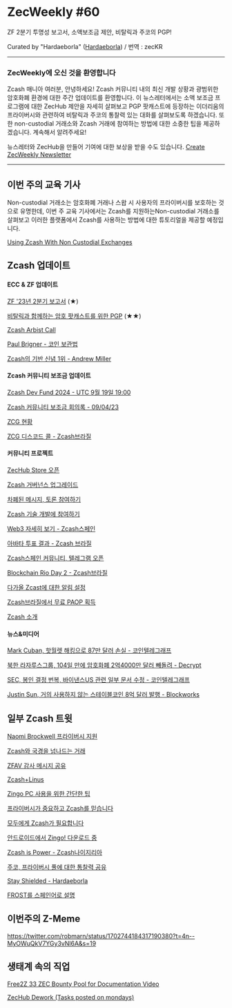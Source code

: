 # ZecWeekly #60

ZF 2분기 투명성 보고서, 소액보조금 제안, 비탈릭과 주코의 PGP!

Curated by "Hardaeborla" ([Hardaeborla](https://twitter.com/ayanlajaadebola)) / 번역 : zecKR

---

### ZecWeekly에 오신 것을 환영합니다

Zcash 매니아 여러분, 안녕하세요! Zcash 커뮤니티 내의 최신 개발 상황과 광범위한 암호화폐 환경에 대한 주간 업데이트를 환영합니다. 이 뉴스레터에서는 소액 보조금 프로그램에 대한 ZecHub 제안을 자세히 살펴보고 PGP 팟캐스트에 등장하는 이더리움의 프라이버시와 관련하여 비탈릭과 주코의 통찰력 있는 대화를 살펴보도록 하겠습니다. 또한 non-custodial 거래소와 Zcash 거래에 참여하는 방법에 대한 소중한 팁을 제공하겠습니다. 계속해서 알려주세요!

뉴스레터와 ZecHub을 만들어 기여에 대한 보상을 받을 수도 있습니다. 
[Create ZecWeekly Newsletter](https://wiki.zechub.xyz/ZecWeekly-newsletter) 

---

## 이번 주의 교육 기사 

Non-custodial 거래소는 암호화폐 거래나 스왑 시 사용자의 프라이버시를 보호하는 것으로 유명한데, 이번 주 교육 기사에서는 Zcash를 지원하는Non-custodial 거래소를 살펴보고 이러한 플랫폼에서 Zcash를 사용하는 방법에 대한 튜토리얼을 제공할 예정입니다. 

[Using Zcash With Non Custodial Exchanges](https://youtu.be/eHy-koh8Fds?si=FuE2H3xtIWnqymUR)



## Zcash 업데이트


#### ECC & ZF 업데이트

[ZF '23년 2분기 보고서](https://twitter.com/ZcashFoundation/status/1702431240379613474?t=Aojn_ChRNDK3o0WLmBCpNQ&s=19) (★)

[비탈릭과 함께하는 암호 팟캐스트를 위한 PGP](https://twitter.com/ElectricCoinCo/status/1702811321228476471?t=ZEwPUcdzQ0odcYX45R7JAA&s=19) (★★)

[Zcash Arbist Call](https://twitter.com/ZcashFoundation/status/1702049771324669997?t=hfkFZDBwWsWyKIALvBcrHw&s=19) 

[Paul Brigner - 코인 보관법](https://twitter.com/ZcashFoundation/status/1702002685875036382?t=_659hGo9VbuicEIZIqJ3pw&s=19) 

[Zcash의 기반 신념 1위 - Andrew Miller](https://twitter.com/ZcashFoundation/status/1701631126027006273?t=E9cP1x6F3hCR_wVPNmCxaQ&s=19)



#### Zcash 커뮤니티 보조금 업데이트

[Zcash Dev Fund 2024 - UTC 9월 19일 19:00](https://twitter.com/aquietinvestor/status/1702352184996962318?t=V2mR2S4jBFyKAy1vJIV2VA&s=19) 

[Zcash 커뮤니티 보조금 회의록 - 09/04/23](https://twitter.com/ZcashCommGrants/status/1701628292523041016?t=jRvkIXN1NPr84sPxmsHRZA&s=19) 

[ZCG 현황](https://twitter.com/ZcashCommGrants/status/1701628293873606960?t=bKYlmfK4GwmmKTV_Fh2rWg&s=19) 

[ZCG 디스코드 콜 - Zcash브라질](https://youtu.be/zroRRgbP8L8?si=qMpeOe-twnBanM3G) 



#### 커뮤니티 프로젝트

[ZecHub Store 오픈](https://twitter.com/ZecHub/status/1701653654531432878?t=RbL-a34_soeHNj676KNH3w&s=19) 

[Zcash 거버넌스 업그레이드](https://forum.zcashcommunity.com/t/determining-community-consensus-discussion-group/45608) 

[차폐된 메시지, 토론 참여하기](https://twitter.com/zcashesp/status/1702683699022819710?t=U_Rd5gOC_477DQtHPmTqpA&s=19) 

[Zcash 기술 개발에 참여하기](https://twitter.com/nate_zec/status/1702354252700762615?t=D9NQyQWc2PEVjZ6f9xrfdQ&s=19) 

[Web3 자세히 보기 - Zcash스페인](https://twitter.com/zcashesp/status/1702781983921693037?t=F9RvcENRPP4K-W4ZSXT6tw&s=19) 

[아바타 투표 결과 - Zcash 브라질](https://twitter.com/zcashbrazil/status/1702683927737962789?t=1YY6OTUqXe_z8QrDq7IUgg&s=19) 

[Zcash스페인 커뮤니티, 텔레그램 오픈](https://twitter.com/zcashesp/status/1702766736091537562?t=UkxVzjts504lHztS9IyuJA&s=19) 

[Blockchain Rio Day 2 - Zcash브라질](https://twitter.com/zcashbrazil/status/1702081771938988293?t=5Etc3b_tyKDlKU_LO7VyXQ&s=19) 

[다가올 Zcast에 대한 알림 설정](https://x.com/i/spaces/1YpKkgkzBDNKj) 

[Zcash브라질에서 무료 PAOP 획득](https://twitter.com/zcashbrazil/status/1701975874222817345?s=19) 

[Zcash 소개](https://twitter.com/zcashesp/status/1702411899885818007?t=EUdcxgfpPoPBw9yK-No1Wg&s=19)



#### 뉴스&미디어

[Mark Cuban, 핫월렛 해킹으로 87만 달러 손실 - 코인텔레그래프](https://cointelegraph.com/news/mark-cuban-hot-wallet-hacked) 

[북한 라자루스그룹, 104일 만에 암호화폐 2억4000만 달러 빼돌려 - Decrypt](https://decrypt.co/197407/north-korea-lazarus-hacks-240m-crypto-just-104-days-elliptic) 

[SEC, 봉인 결정 번복, 바이낸스US 관련 일부 문서 수정 - 코인텔레그래프](https://cointelegraph.com/news/sec-reverses-itself-sealing-redacting-some-documents-binance-us-case) 

[Justin Sun, 거의 사용하지 않는 스테이블코인 8억 달러 발행 - Blockworks](https://blockworks.co/news/justin-sun-tusd-mint)



## 일부 Zcash 트윗

[Naomi Brockwell 프라이버시 지원](https://twitter.com/naomibrockwell/status/1702308214002315417?t=FM6-iIBfsJSbb1vO6c_qRQ&s=19) 

[Zcash와 국경을 넘나드는 거래](https://twitter.com/zcashbrazil/status/1700572095262908511?t=Em24D18ytJNPEmpITsccjw&s=19) 

[ZFAV 감사 메시지 공유](https://twitter.com/ZFAVClub/status/1702368985692475803?t=dgnlkNTA2aFw5605RT1XCg&s=19) 

[Zcash+Linus](https://twitter.com/gordonesroo/status/1702662045655838993?t=PSpmn9jlmcqmBHNOgHkqSQ&s=19) 

[Zingo PC 사용을 위한 간단한 팁](https://twitter.com/Lexaleth/status/1702889449116287126?t=KNUYny9Ye1urgt25cUILcw&s=19) 

[프라이버시가 중요하고 Zcash를 믿습니다](https://twitter.com/TokenFinds/status/1702668595098972441?t=Koim0LyI4M7cPUsheTs_Pg&s=19) 

[모두에게 Zcash가 필요합니다](https://twitter.com/AyanlajaAdebola/status/1702934875337003126?t=OaqBweH7VPeKHn3mm9GKlw&s=19) 

[안드로이드에서 Zingo! 다운로드 중](https://twitter.com/ArJs_91/status/1702518638366896356?t=3CuXQqu7sJh5Qn_DN_nJCg&s=19) 

[Zcash is Power - Zcash나이지리아](https://twitter.com/ZcashNigeria/status/1701800914170921462?t=cGFX551Yxyoys_rsajA3Nw&s=19) 

[주코, 프라이버시 풀에 대한 통찰력 공유](https://twitter.com/zooko/status/1701023320400154664?t=7dgIFysSRFY8ZqfdjqaWLg&s=19) 

[Stay Shielded - Hardaeborla](https://twitter.com/AyanlajaAdebola/status/1702014301538554021?t=m5IFvBN0vcml8cu3gOZOJQ&s=19) 

[FROST를 스페인어로 설명](https://twitter.com/Lexaleth/status/1702893114401136839?t=6vZdpBLKKw0TJM7sbSlB6g&s=19) 


## 이번주의 Z-Meme

[https://twitter.com/robmarn/status/1702744184317190380?t=4n--MyOWuQkV7YGy3vNl6A&s=19 ](https://twitter.com/robmarn/status/1702744184317190380?t=4n--MyOWuQkV7YGy3vNl6A&s=19) 


## 생태계 속의 직업

[Free2Z 33 ZEC Bounty Pool for Documentation Video](https://zechub.substack.com/p/zecweekly-59) 

[ZecHub Dework (Tasks posted on mondays)](https://dework.zechub.org/)
